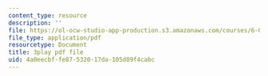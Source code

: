 ```yaml
---
content_type: resource
description: ''
file: https://ol-ocw-studio-app-production.s3.amazonaws.com/courses/6-042j-mathematics-for-computer-science-spring-2015/4a0eecbffe87532017da105d09f4cabc_dEsFEK4vnV4.pdf
file_type: application/pdf
resourcetype: Document
title: 3play pdf file
uid: 4a0eecbf-fe87-5320-17da-105d09f4cabc
---
```

